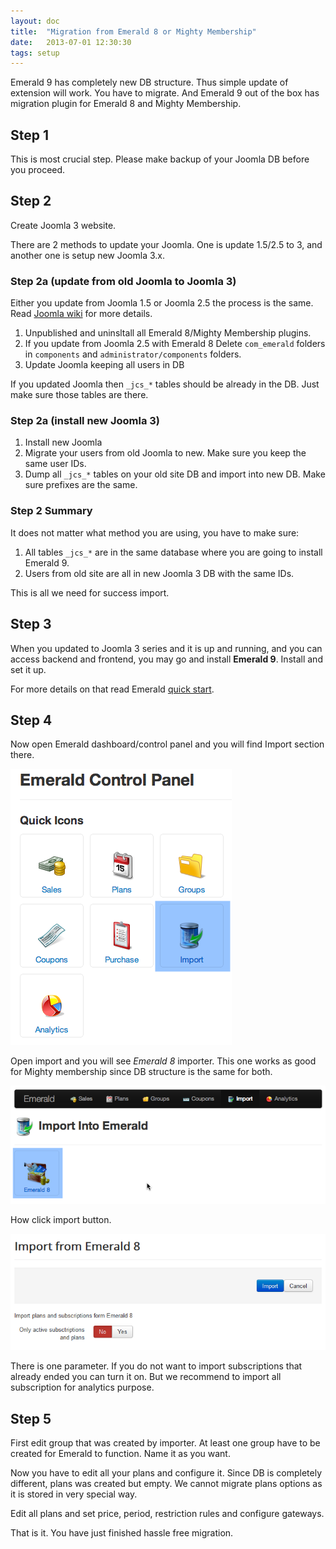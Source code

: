 ```yaml
---
layout: doc
title:  "Migration from Emerald 8 or Mighty Membership"
date:   2013-07-01 12:30:30
tags: setup
---
```


Emerald 9 has completely new DB structure. Thus simple update of extension will work. You have to migrate. And Emerald 9 out of the box has migration plugin for Emerald 8 and Mighty Membership.

## Step 1

<div class="alert alert-error">This is most crucial step. Please make backup of your Joomla DB before you proceed.</div>

## Step 2

Create Joomla 3 website.

There are 2 methods to update your Joomla. One is update 1.5/2.5 to 3, and another one is setup new Joomla 3.x.

### Step 2a (update from old Joomla to Joomla 3)

Either you update from Joomla 1.5 or Joomla 2.5 the process is the same. Read [Joomla wiki](http://docs.joomla.org/How_do_I_upgrade_from_Joomla!_1.5_to_3.x%3F) for more details.

1. Unpublished and uninsltall all Emerald 8/Mighty Membership plugins.
2. If you update from Joomla 2.5 with Emerald 8 Delete `com_emerald` folders in `components` and `administrator/components` folders.
3. Update Joomla keeping all users in DB

If you updated Joomla then `_jcs_*` tables should be already in the DB. Just make sure those tables are there.

### Step 2a (install new Joomla 3)

1. Install new Joomla
2. Migrate your users from old Joomla to new. Make sure you keep the same user IDs.
3. Dump all `_jcs_*` tables on your old site DB and import into new DB. Make sure prefixes are the same.

### Step 2 Summary 

It does not matter what method you are using, you have to make sure:

1. All tables `_jcs_*` are in the same database where you are going to install Emerald 9.
2. Users from old site are all in new Joomla 3 DB with the same IDs.

This is all we need for success import.

## Step 3

When you updated to Joomla 3 series and it is up and running, and you can access backend and frontend, you may go and install **Emerald 9**. Install and set it up.

For more details on that read Emerald [quick start](/en/emerald/emerald-quick-start/).

## Step 4

Now open Emerald dashboard/control panel and you will find Import section there.

![](/assets/img/screenshots/em-imp-cp.png)

Open import and you will see _Emerald 8_ importer. This one works as good for Mighty membership since DB structure is the same for both.

![](/assets/img/screenshots/em-imp-emr.png)

How click import button.

![](/assets/img/screenshots/em-imp-last.png)

There is one parameter. If you do not want to import subscriptions that already ended you can turn it on. But we recommend to import all subscription for analytics purpose.

## Step 5

First edit group that was created by importer. At least one group have to be created for Emerald to function. Name it as you want.

Now you have to edit all your plans and configure it. Since DB is completely different, plans was created but empty. We cannot migrate plans options as it is stored in very special way.

Edit all plans and set price, period, restriction rules and configure gateways.

That is it. You have just finished hassle free migration.

